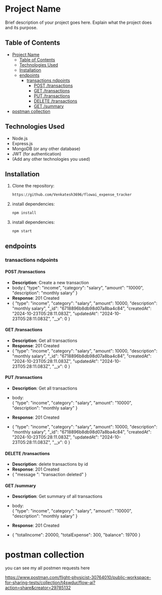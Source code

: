 # Project Name

Brief description of your project goes here. Explain what the project does and its purpose.

## Table of Contents

-   [Project Name](#project-name)
    -   [Table of Contents](#table-of-contents)
    -   [Technologies Used](#technologies-used)
    -   [Installation](#installation)
    -   [endpoints](#endpoints)
        -   [transactions ndpoints](#transactions-ndpoints)
            -   [POST /transactions](#post-transactions)
            -   [GET /transactions](#get-transactions)
            -   [PUT /transactions](#put-transactions)
            -   [DELETE /transactions](#delete-transactions)
            -   [GET /summary](#get-summary)
-   [postman collection](#postman-collection)

## Technologies Used

-   Node.js
-   Express.js
-   MongoDB (or any other database)
-   JWT (for authentication)
-   (Add any other technologies you used)

## Installation

1. Clone the repository:
    ```bash
    https://github.com/Venkatesh3696/flowai_expense_tracker
    ```
2. install dependencies:
    ```bash
    npm install
    ```
3. install dependencies:
    ```bash
    npm start
    ```

## endpoints

### transactions ndpoints

#### POST /transactions

-   **Description**: Create a new transaction
-   body:{
    "type": "income",
    "category": "salary",
    "amount": "10000",
    "description": "monthly salary"
    }
-   **Response**: 201 Created
-   {
    "type": "income",
    "category": "salary",
    "amount": 10000,
    "description": "monthly salary",
    "\_id": "6718896b8db98d07a8ba4c84",
    "createdAt": "2024-10-23T05:28:11.083Z",
    "updatedAt": "2024-10-23T05:28:11.083Z",
    "\_\_v": 0
    }

#### GET /transactions

-   **Description**: Get all transactions
-   **Response**: 201 Created
-   {
    "type": "income",
    "category": "salary",
    "amount": 10000,
    "description": "monthly salary",
    "\_id": "6718896b8db98d07a8ba4c84",
    "createdAt": "2024-10-23T05:28:11.083Z",
    "updatedAt": "2024-10-23T05:28:11.083Z",
    "\_\_v": 0
    }

#### PUT /transactions

-   **Description**: Get all transactions

-   body:  
    {
    "type": "income",
    "category": "salary",
    "amount": "10000",
    "description": "monthly salary"
    }
-   **Response**: 201 Created
-   {
    "type": "income",
    "category": "salary",
    "amount": 10000,
    "description": "monthly salary",
    "\_id": "6718896b8db98d07a8ba4c84",
    "createdAt": "2024-10-23T05:28:11.083Z",
    "updatedAt": "2024-10-23T05:28:11.083Z",
    "\_\_v": 0
    }

#### DELETE /transactions

-   **Description**: delete transactions by id
-   **Response**: 201 Created
-   {
    "message ": "transaction deleted"
    }

#### GET /summary

-   **Description**: Get summary of all transactions

-   body:  
    {
    "type": "income",
    "category": "salary",
    "amount": "10000",
    "description": "monthly salary"
    }
-   **Response**: 201 Created
-   {
    "totalIncome": 20000,
    "totalExpense": 300,
    "balance": 19700
    }

# postman collection

you can see my all postmen requests here

https://www.postman.com/flight-physicist-30764010/public-workspace-for-sharing-tests/collection/t4swdur/flow-ai?action=share&creator=29785132
